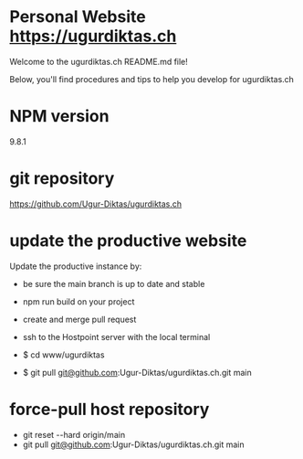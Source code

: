 # Personal Website https://ugurdiktas.ch

Welcome to the ugurdiktas.ch README.md file! 

Below, you'll find procedures and tips to help you develop for ugurdiktas.ch

# NPM version

9.8.1

# git repository

https://github.com/Ugur-Diktas/ugurdiktas.ch

# update the productive website

Update the productive instance by:

- be sure the main branch is up to date and stable

- npm run build on your project
- create and merge pull request

- ssh to the Hostpoint server with the local terminal
- $ cd www/ugurdiktas
- $ git pull git@github.com:Ugur-Diktas/ugurdiktas.ch.git main

# force-pull host repository

- git reset --hard origin/main
- git pull git@github.com:Ugur-Diktas/ugurdiktas.ch.git main
